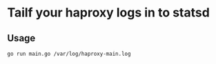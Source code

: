 # Tailf your haproxy logs in to statsd

## Usage

```bash
go run main.go /var/log/haproxy-main.log
```
